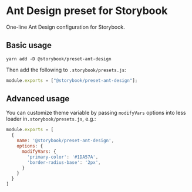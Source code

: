 # Ant Design preset for Storybook

One-line Ant Design configuration for Storybook.

## Basic usage

```
yarn add -D @storybook/preset-ant-design
```

Then add the following to `.storybook/presets.js`:

```js
module.exports = ["@storybook/preset-ant-design"];
```

## Advanced usage

You can customize theme variable by passing `modifyVars` options into less loader in`.storybook/presets.js`, e.g.:

```js
module.exports = [
  {
    name: '@storybook/preset-ant-design',
    options: {
      modifyVars: {
        'primary-color': '#1DA57A',
        'border-radius-base': '2px',
      }
    }
  }
]
```